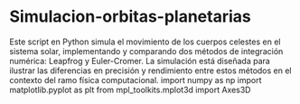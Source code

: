 # Simulacion-orbitas-planetarias
Este script en Python simula el movimiento de los cuerpos celestes en el sistema solar, implementando y comparando dos métodos de integración numérica: Leapfrog y Euler-Cromer. La simulación está diseñada para ilustrar las diferencias en precisión y rendimiento entre estos métodos en el contexto del ramo física computacional.
import numpy as np
import matplotlib.pyplot as plt
from mpl_toolkits.mplot3d import Axes3D

